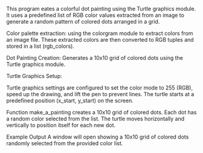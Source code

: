 This program eates a colorful dot painting using the Turtle graphics module. It uses a predefined list of RGB color values extracted from an image to generate a random pattern of colored dots arranged in a grid.

Color palette extraction: using the colorgram module to extract colors from an image file. These extracted colors are then converted to RGB tuples and stored in a list (rgb_colors).

Dot Painting Creation: Generates a 10x10 grid of colored dots using the Turtle graphics module.

Turtle Graphics Setup:

Turtle graphics settings are configured to set the color mode to 255 (RGB), speed up the drawing, and lift the pen to prevent lines.
The turtle starts at a predefined position (x_start, y_start) on the screen.

Function make_a_painting creates a 10x10 grid of colored dots. Each dot has a random color selected from the list.
The turtle moves horizontally and vertically to position itself for each new dot.

Example Output
A window will open showing a 10x10 grid of colored dots randomly selected from the provided color list.
